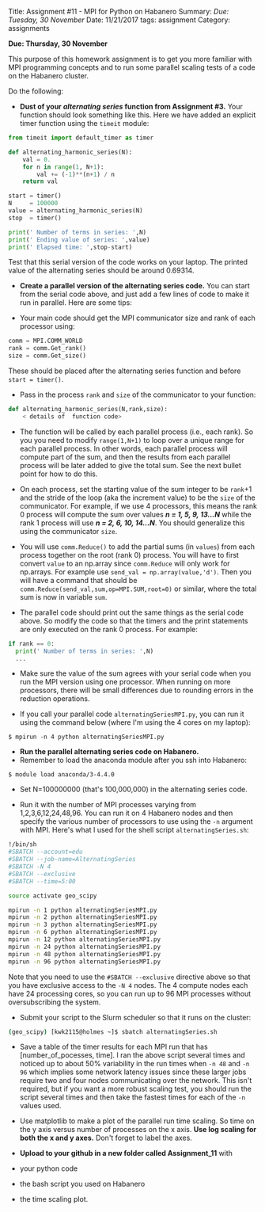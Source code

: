 Title: Assignment #11 - MPI for Python on Habanero
Summary: *Due: Tuesday, 30 November*
Date: 11/21/2017
tags: assignment
Category: assignments

**Due: Thursday, 30 November**

This purpose of this homework assignment is to get you more familiar with  MPI programming concepts and to run some parallel scaling tests of a code on the Habanero cluster.

Do the following:

-  **Dust of your *alternating series* function from Assignment #3.** Your function should look something like this. Here we have added an explicit timer function using the `timeit`  module:

~~~python
from timeit import default_timer as timer

def alternating_harmonic_series(N):
    val = 0.
    for n in range(1, N+1):
        val += (-1)**(n+1) / n
    return val

start = timer()
N     = 100000
value = alternating_harmonic_series(N)
stop  = timer()

print(' Number of terms in series: ',N)
print(' Ending value of series: ',value)
print(' Elapsed time: ',stop-start)
~~~

Test that this serial version of the code works on your laptop. The printed value of the alternating series should be around 0.69314.

- **Create a parallel version of the alternating series code.**
You can start from the serial code above, and just add a few lines of code to make it run in parallel. Here are some tips:

- Your main code should get the MPI communicator size and rank of each processor using:

~~~python
comm = MPI.COMM_WORLD
rank = comm.Get_rank()
size = comm.Get_size()
~~~

These should be placed after the alternating series function and before `start = timer()`.

- Pass in the process `rank` and `size` of the communicator to your function:

~~~python
def alternating_harmonic_series(N,rank,size):
    < details of  function code>
~~~

- The function will be called by each parallel process (i.e., each rank). So you you need to modify  `range(1,N+1)`   to loop over a unique range for each parallel process. In other words, each parallel process will compute part of the sum, and then the results from each parallel process will be later added to give the total sum. See the next bullet point for how to do this.

-  On each process, set the starting value of the sum integer to be  `rank`+1 and the stride of the loop (aka the increment value) to be the `size` of the communicator. For example, if we use 4 processors, this means   the rank 0 process will compute the sum over values ***n = 1, 5, 9, 13...N*** while the rank 1 process will use  ***n = 2, 6, 10, 14...N***. You  should generalize this using the communicator `size`.

- You will use `comm.Reduce()` to add the partial sums (in `values`) from each process together on  the root (rank 0) process.  You will have to first convert `value` to an np.array since `comm.Reduce` will only work for np.arrays. For example use  `send_val = np.array(value,'d')`.   Then you will have a command that should be
`comm.Reduce(send_val,sum,op=MPI.SUM,root=0)` or similar, where the total sum is now in variable `sum`.

- The parallel code should print out the same things as the serial code above. So modify the  code so that the timers and the print statements are only executed on the rank 0 process.  For example:

~~~python
if rank == 0:
  print(' Number of terms in series: ',N)
  ...
~~~~

-  Make sure the value of the sum agrees with your serial code when you run the MPI version using one processor.  When running on more processors, there will be small differences due to rounding errors in the reduction operations.

- If you call your parallel code `alternatingSeriesMPI.py`, you can run it using the command below (where I'm using the 4 cores on my laptop):

~~~
$ mpirun -n 4 python alternatingSeriesMPI.py
~~~~

- **Run the parallel alternating series code on Habanero.**
- Remember to load the anaconda module after you ssh into Habanero:

~~~
$ module load anaconda/3-4.4.0
~~~~    

- Set N=100000000 (that's 100,000,000) in the alternating series code.

- Run it with the number of MPI processes varying from 1,2,3,6,12,24,48,96.  You can run it on 4 Habanero nodes and then specify the various number of processors to use using the `-n` argument with MPI. Here's what I used for the shell script `alternatingSeries.sh`:

~~~bash
!/bin/sh
#SBATCH --account=edu      
#SBATCH --job-name=AlternatingSeries    
#SBATCH -N 4
#SBATCH --exclusive
#SBATCH --time=5:00   

source activate geo_scipy

mpirun -n 1 python alternatingSeriesMPI.py
mpirun -n 2 python alternatingSeriesMPI.py
mpirun -n 3 python alternatingSeriesMPI.py
mpirun -n 6 python alternatingSeriesMPI.py
mpirun -n 12 python alternatingSeriesMPI.py
mpirun -n 24 python alternatingSeriesMPI.py
mpirun -n 48 python alternatingSeriesMPI.py
mpirun -n 96 python alternatingSeriesMPI.py
~~~

Note that you need to use the `#SBATCH --exclusive` directive above so that you have exclusive access to the `-N 4` nodes. The  4 compute nodes each have 24 processing cores, so you can run up to 96 MPI processes without oversubscribing the system.

- Submit your script to the Slurm scheduler so that it runs on the cluster:

~~~bash
(geo_scipy) [kwk2115@holmes ~]$ sbatch alternatingSeries.sh
~~~

- Save a table of the timer results for each MPI run that has [number_of_pocesses, time]. I ran the above script several times and noticed up to about 50% variability in the run times when `-n 48` and `-n 96` which implies some network latency issues since these larger jobs require two and four nodes communicating over the network. This isn't required, but if you want a more robust scaling test, you should run the script several times and then take the fastest times for each of the `-n` values used.

- Use matplotlib to make a plot of the parallel run time scaling. So time on the y axis versus number of processes on the x axis. **Use log scaling for both the x and y axes.** Don't forget to label the axes.  


- **Upload to your github in a new folder called Assignment_11** with
- your python code
- the bash script you used on Habanero
- the time scaling plot.
